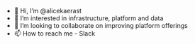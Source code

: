 - 👋 Hi, I’m @alicekaerast
- 👀 I’m interested in infrastructure, platform and data
- 💞️ I’m looking to collaborate on improving platform offerings
- 📫 How to reach me - Slack
